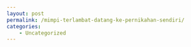 ```yaml
---
layout: post
permalink: /mimpi-terlambat-datang-ke-pernikahan-sendiri/
categories:
    - Uncategorized
---
```


